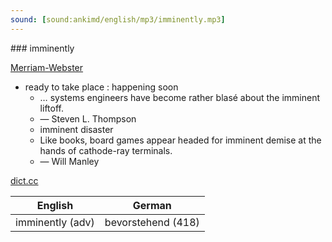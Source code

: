 ```yaml
---
sound: [sound:ankimd/english/mp3/imminently.mp3]
---
```


\### imminently

[Merriam-Webster](https://www.merriam-webster.com/dictionary/imminently)

- ready to take place : happening soon
    - … systems engineers have become rather blasé about the imminent liftoff.
    - — Steven L. Thompson
    - imminent disaster
    - Like books, board games appear headed for imminent demise at the hands of cathode-ray terminals.
    - — Will Manley

[dict.cc](https://www.dict.cc/imminently)

| English        | German       |
| -------------- | ------------ |
| imminently (adv) | bevorstehend (418) |
